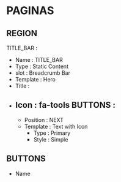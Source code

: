 # PAGINAS
## REGION
TITLE_BAR : 
- Name : TITLE_BAR
- Type : Static Content
- slot : Breadcrumb Bar
- Template : Hero
- Title : 
- Icon  : fa-tools
    BUTTONS :
    - 
    - Position : NEXT
    - Template : Text with Icon
      - Type : Primary
      - Style : Simple
## BUTTONS
- Name



